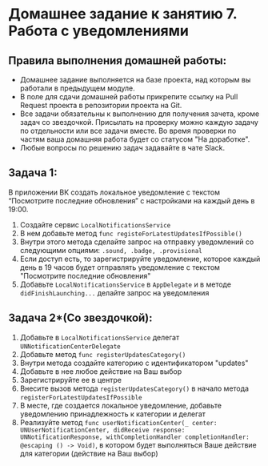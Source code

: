 # Домашнее задание к занятию 7. Работа с уведомлениями

## Правила выполнения домашней работы:

* Домашнее задание выполняется на базе проекта, над которым вы работали в предыдущем модуле. 
* В поле для сдачи домашней работы прикрепите ссылку на Pull Request проекта в репозитории проекта на Git.
* Все задачи обязательны к выполнению для получения зачета, кроме задач со звездочкой. Присылать на проверку можно каждую задачу по отдельности или все задачи вместе. Во время проверки по частям ваша домашняя работа будет со статусом "На доработке".
* Любые вопросы по решению задач задавайте в чате Slack.

## Задача 1:
В приложении ВК создать локальное уведомление с текстом “Посмотрите последние обновления” с настройками на каждый день в 19:00.
1. Создайте сервис `LocalNotificationsService`
3. В нем добавьте метод `func registeForLatestUpdatesIfPossible()`
4. Внутри этого метода сделайте запрос на отправку уведомлений со следующими опциями: `.sound, .badge, .provisional`
5. Если доступ есть, то зарегистрируйте уведомление, которое каждый день в 19 часов будет отправлять уведомление с текстом "Посмотрите последние обновления"
6. Добавьте `LocalNotificationsService` в `AppDelegate` и в методе `didFinishLaunching...` делайте запрос на уведомления

## Задача 2*(Со звездочкой):
1. Добавьте в `LocalNotificationsService` делегат `UNNotificationCenterDelegate`
2. Добавьте метод `func registerUpdatesCategory()`
3. Внутри метода создайте категорию с идентификатором "updates"
4. Добавьте в нее любое действие на Ваш выбор
5. Зарегистрируйте ее в центре
6. Внесите вызов метода `registerUpdatesCategory()` в начало метода `registerForLatestUpdatesIfPossible`
7. В месте, где создается локальное уведомление, добавьте уведомлению принадлежность к категории и делегат
8. Реализуйте метод `func userNotificationCenter(_ center: UNUserNotificationCenter, didReceive response: UNNotificationResponse, withCompletionHandler completionHandler: @escaping () -> Void)`, в котором будет выполняться Ваше действие для категории (действие на Ваш выбор)
